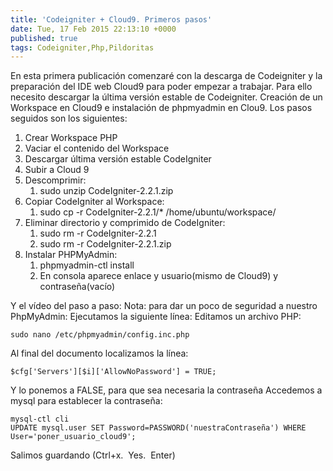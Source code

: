 ```yaml
---
title: 'Codeigniter + Cloud9. Primeros pasos'
date: Tue, 17 Feb 2015 22:13:10 +0000
published: true
tags: Codeigniter,Php,Pildoritas
---
```


En esta primera publicación comenzaré con la descarga de Codeigniter y la preparación del IDE web Cloud9 para poder empezar a trabajar. Para ello necesito descargar la última versión estable de Codeigniter. Creación de un Workspace en Cloud9 e instalación de phpmyadmin en Clou9. Los pasos seguidos son los siguientes:

1.  Crear Workspace PHP
2.  Vaciar el contenido del Workspace
3.  Descargar última versión estable CodeIgniter
4.  Subir a Cloud 9
5.  Descomprimir:
    1.  sudo unzip CodeIgniter-2.2.1.zip
6.  Copiar CodeIgniter al Workspace:
    1.  sudo cp -r CodeIgniter-2.2.1/* /home/ubuntu/workspace/
7.  Eliminar directorio y comprimido de CodeIgniter:
    1.  sudo rm -r CodeIgniter-2.2.1
    2.  sudo rm -r CodeIgniter-2.2.1.zip
8.  Instalar PHPMyAdmin:
    1.  phpmyadmin-ctl install
    2.  En consola aparece enlace y usuario(mismo de Cloud9) y contraseña(vacío)

Y el vídeo del paso a paso: Nota: para dar un poco de seguridad a nuestro PhpMyAdmin: Ejecutamos la siguiente línea: Editamos un archivo PHP:

    sudo nano /etc/phpmyadmin/config.inc.php 

Al final del documento localizamos la línea:

    $cfg['Servers'][$i]['AllowNoPassword'] = TRUE;

Y lo ponemos a FALSE, para que sea necesaria la contraseña Accedemos a mysql para establecer la contraseña:

    mysql-ctl cli
    UPDATE mysql.user SET Password=PASSWORD('nuestraContraseña') WHERE User='poner_usuario_cloud9';

Salimos guardando (Ctrl+x.  Yes.  Enter)